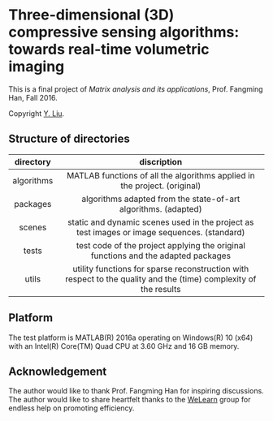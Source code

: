 # Three-dimensional (3D) compressive sensing algorithms: towards real-time volumetric imaging
This is a final project of *Matrix analysis and its applications*, Prof. Fangming Han, Fall 2016.

Copyright [Y. Liu](https://github.com/liuyang12 "liuyang12").
## Structure of directories

| directory  | discription  |
| :--------: | :----------: | 
| algorithms | MATLAB functions of all the algorithms applied in the project. (original) | 
| packages   | algorithms adapted from the state-of-art algorithms. (adapted)|
| scenes     | static and dynamic scenes used in the project as test images or image sequences. (standard) | 
| tests      | test code of the project applying the original functions and the adapted packages |
| utils      | utility functions for sparse reconstruction with respect to the quality and the (time) complexity of the results |

## Platform
The test platform is MATLAB(R) 2016a operating on Windows(R) 10 (x64) with an Intel(R) Core(TM) Quad CPU at 3.60 GHz and 16 GB memory.

## Acknowledgement
The author would like to thank Prof. Fangming Han for inspiring discussions. The author would like to share heartfelt thanks to the [WeLearn](https://github.com/WeLearnLab "WeLearnLab") group for endless help on promoting efficiency.
